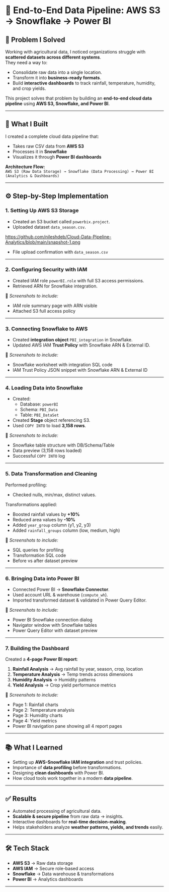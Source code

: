 # 🌾 End-to-End Data Pipeline: AWS S3 → Snowflake → Power BI  

## 🚨 Problem I Solved  
Working with agricultural data, I noticed organizations struggle with **scattered datasets across different systems**.  
They need a way to:  
- Consolidate raw data into a single location.  
- Transform it into **business-ready formats**.  
- Build **interactive dashboards** to track rainfall, temperature, humidity, and crop yields.  

This project solves that problem by building an **end-to-end cloud data pipeline** using **AWS S3, Snowflake, and Power BI**.  

---

## 🔎 What I Built  
I created a complete cloud data pipeline that:  
- Takes raw CSV data from **AWS S3**  
- Processes it in **Snowflake**  
- Visualizes it through **Power BI dashboards**  

**Architecture Flow:**  
`AWS S3 (Raw Data Storage) → Snowflake (Data Processing) → Power BI (Analytics & Dashboards)`  



---

## ⚙️ Step-by-Step Implementation  

### 1. Setting Up AWS S3 Storage  
- Created an S3 bucket called `powerbix.project`.  
- Uploaded dataset `data_season.csv`.  

https://github.com/nileshdeb/Cloud-Data-Pipeline-Analytics/blob/main/snapshot-1.png
- File upload confirmation with `data_season.csv`  

---

### 2. Configuring Security with IAM  
- Created IAM role `powerBI.role` with full S3 access permissions.  
- Retrieved ARN for Snowflake integration.  

📸 *Screenshots to include:*  
- IAM role summary page with ARN visible  
- Attached S3 full access policy  

---

### 3. Connecting Snowflake to AWS  
- Created **integration object** `PBI_integration` in Snowflake.  
- Updated AWS IAM **Trust Policy** with Snowflake ARN & External ID.  

📸 *Screenshots to include:*  
- Snowflake worksheet with integration SQL code  
- IAM Trust Policy JSON snippet with Snowflake ARN & External ID  

---

### 4. Loading Data into Snowflake  
- Created:  
  - Database: `powerBI`  
  - Schema: `PBI_Data`  
  - Table: `PBI_DataSet`  
- Created **Stage** object referencing S3.  
- Used `COPY INTO` to load **3,158 rows**.  

📸 *Screenshots to include:*  
- Snowflake table structure with DB/Schema/Table  
- Data preview (3,158 rows loaded)  
- Successful `COPY INTO` log  

---

### 5. Data Transformation and Cleaning  
Performed profiling:  
- Checked nulls, min/max, distinct values.  

Transformations applied:  
- Boosted rainfall values by **+10%**  
- Reduced area values by **-10%**  
- Added `year_group` column (y1, y2, y3)  
- Added `rainfall_groups` column (low, medium, high)  

📸 *Screenshots to include:*  
- SQL queries for profiling  
- Transformation SQL code  
- Before vs after dataset preview  

---

### 6. Bringing Data into Power BI  
- Connected Power BI → **Snowflake Connector**.  
- Used account URL & warehouse (`compute_wh`).  
- Imported transformed dataset & validated in Power Query Editor.  

📸 *Screenshots to include:*  
- Power BI Snowflake connection dialog  
- Navigator window with Snowflake tables  
- Power Query Editor with dataset preview  

---

### 7. Building the Dashboard  
Created a **4-page Power BI report**:  
1. **Rainfall Analysis** → Avg rainfall by year, season, crop, location  
2. **Temperature Analysis** → Temp trends across dimensions  
3. **Humidity Analysis** → Humidity patterns  
4. **Yield Analysis** → Crop yield performance metrics  

📸 *Screenshots to include:*  
- Page 1: Rainfall charts  
- Page 2: Temperature analysis  
- Page 3: Humidity charts  
- Page 4: Yield metrics  
- Power BI navigation pane showing all 4 report pages  

---

## 📚 What I Learned  
- Setting up **AWS-Snowflake IAM integration** and trust policies.  
- Importance of **data profiling** before transformations.  
- Designing **clean dashboards** with Power BI.  
- How cloud tools work together in a modern **data pipeline**.  

---

## ✅ Results  
- Automated processing of agricultural data.  
- **Scalable & secure pipeline** from raw data → insights.  
- Interactive dashboards for **real-time decision-making**.  
- Helps stakeholders analyze **weather patterns, yields, and trends** easily.  

---

## 🛠️ Tech Stack  
- **AWS S3** → Raw data storage  
- **AWS IAM** → Secure role-based access  
- **Snowflake** → Data warehouse & transformations  
- **Power BI** → Analytics dashboards  

---
